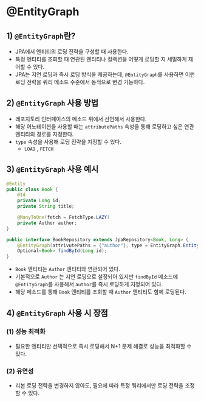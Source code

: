 # @EntityGraph
## 1) `@EntityGraph`란?
- JPA에서 엔티티의 로딩 전략을 구성할 때 사용한다.
- 특정 엔티티를 조회할 때 연관된 엔티티나 컬렉션을 어떻게 로딩할 지 세밀하게 제어할 수 있다.
- JPA는 지연 로딩과 즉시 로딩 방식을 제공하는데, `@EntityGraph`를 사용하면 이런 로딩 전략을 쿼리 메소드 수준에서 동적으로 변경 가능하다.

## 2) `@EntityGraph` 사용 방법
- 레포지토리 인터페이스의 메소드 위에서 선언해서 사용한다.
- 해당 어노테이션을 사용할 때는 `attributePaths` 속성을 통해 로딩하고 싶은 연관 엔티티의 경로를 지정한다.
- `type` 속성을 사용해 로딩 전략을 지정할 수 있다.
	- `LOAD` , `FETCH`

## 3) `@EntityGraph` 사용 예시
```java
@Entity
public class Book {
	@Id
	private Long id;
	private String title;

	@ManyToOne(fetch = FetchType.LAZY)
	private Author author;
}

public interface BookRepository extends JpaRepository<Book, Long> {
	@EntityGraph(attrivutePaths = {"author"}, type = EntityGraph.EntityGraphType.FETCH)
	Optional<Book> findById(Long id);
}
```
- `Book` 엔티티는 `Author` 엔티티와 연관되어 있다.
- 기본적으로 `Author` 는 지연 로딩으로 설정되어 있지만 `findById` 메소드에 `@EntityGraph`를 사용해서 `author`를 즉시 로딩하게 지정되어 있다.
- 해당 메소드를 통해 `Book` 엔티티를 조회할 때 `Author` 엔티티도 함께 로딩된다.

## 4) `@EntityGraph` 사용 시 장점
### (1) 성능 최적화
- 필요한 엔티티만 선택적으로 즉시 로딩해서 N+1 문제 해결로 성능을 최적화할 수 있다.

### (2) 유연성
- 리본 로딩 전략을 변경하지 않아도, 필요에 따라 특정 쿼리에서만 로딩 전략을 조정할 수 있다.